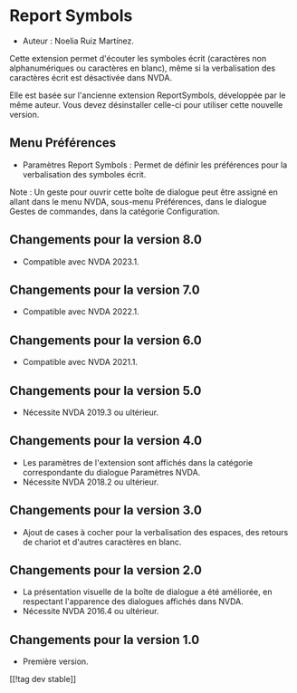 # Report Symbols #

*	Auteur : Noelia Ruiz Martínez.

Cette extension permet d'écouter les symboles écrit (caractères non
alphanumériques ou caractères en blanc), même si la verbalisation des
caractères écrit est désactivée dans NVDA.

Elle est basée sur l'ancienne extension ReportSymbols, développée par le
même auteur. Vous devez désinstaller celle-ci pour utiliser cette nouvelle
version.

## Menu Préférences ##
*	Paramètres Report Symbols : Permet de définir les préférences pour  la
  verbalisation des symboles écrit.

Note : Un geste pour ouvrir cette boîte de dialogue peut être assigné en
allant dans le menu NVDA, sous-menu Préférences, dans le dialogue Gestes de
commandes, dans la catégorie Configuration.

## Changements pour la version 8.0
* Compatible avec NVDA 2023.1.

## Changements pour la version 7.0
* Compatible avec NVDA 2022.1.

## Changements pour la version 6.0
* Compatible avec NVDA 2021.1.

## Changements pour la version 5.0 ##
*	Nécessite NVDA 2019.3 ou ultérieur.

## Changements pour la version 4.0 ##
* Les paramètres de l'extension sont affichés dans la catégorie
  correspondante du dialogue Paramètres NVDA.
* Nécessite NVDA 2018.2 ou ultérieur.

## Changements pour la version 3.0 ##
* Ajout de cases à cocher pour la verbalisation des espaces, des retours de
  chariot et d'autres caractères en blanc.

## Changements pour la version 2.0 ##
*	La présentation visuelle de la boîte de dialogue a été améliorée, en
  respectant l'apparence des dialogues affichés dans NVDA.
*	Nécessite NVDA 2016.4 ou ultérieur.

## Changements pour la version 1.0 ##
*	Première version.

[[!tag dev stable]]
